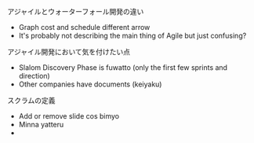 アジャイルとウォーターフォール開発の違い​
- Graph cost and schedule different arrow
- It's probably not describing the main thing of Agile but just confusing?

アジャイル開発において気を付けたい点​
- Slalom Discovery Phase is fuwatto (only the first few sprints and direction)
- Other companies have documents (keiyaku)

スクラムの定義​
- Add or remove slide cos bimyo
- Minna yatteru
- 
<!--stackedit_data:
eyJoaXN0b3J5IjpbNzM3NzIxNDA0LC0xOTI5Njg2ODA1LDg5Nz
Y0MTIxMSwtMjA4ODc0NjYxMl19
-->